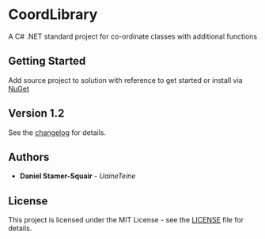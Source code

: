 # CoordLibrary

A C# .NET standard project for co-ordinate classes with additional functions

## Getting Started

Add source project to solution with reference to get started or install via [NuGet](https://www.nuget.org/packages/Uaine.Coord/)

## Version 1.2

See the [changelog](changelog.txt) for details.

## Authors

* **Daniel Stamer-Squair** - *UaineTeine*

## License

This project is licensed under the MIT License - see the [LICENSE](LICENSE) file for details.